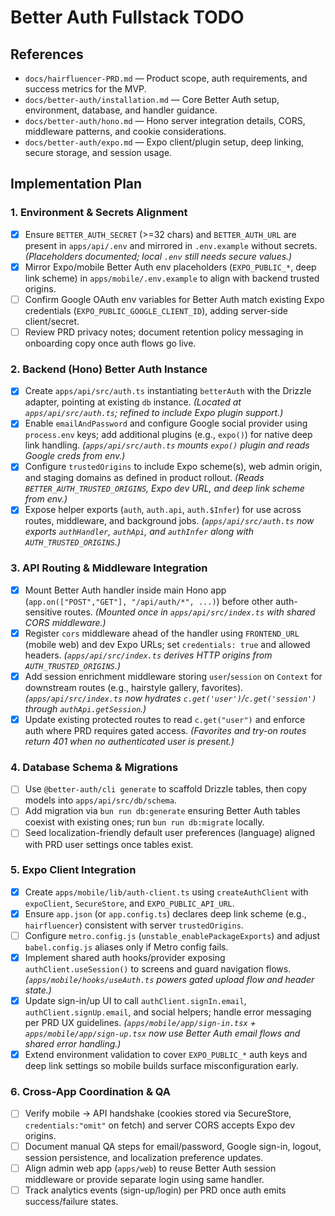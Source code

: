 # Better Auth Fullstack TODO

## References
- `docs/hairfluencer-PRD.md` — Product scope, auth requirements, and success metrics for the MVP.
- `docs/better-auth/installation.md` — Core Better Auth setup, environment, database, and handler guidance.
- `docs/better-auth/hono.md` — Hono server integration details, CORS, middleware patterns, and cookie considerations.
- `docs/better-auth/expo.md` — Expo client/plugin setup, deep linking, secure storage, and session usage.

## Implementation Plan

### 1. Environment & Secrets Alignment
- [x] Ensure `BETTER_AUTH_SECRET` (>=32 chars) and `BETTER_AUTH_URL` are present in `apps/api/.env` and mirrored in `.env.example` without secrets. *(Placeholders documented; local `.env` still needs secure values.)*
- [x] Mirror Expo/mobile Better Auth env placeholders (`EXPO_PUBLIC_*`, deep link scheme) in `apps/mobile/.env.example` to align with backend trusted origins.
- [ ] Confirm Google OAuth env variables for Better Auth match existing Expo credentials (`EXPO_PUBLIC_GOOGLE_CLIENT_ID`), adding server-side client/secret.
- [ ] Review PRD privacy notes; document retention policy messaging in onboarding copy once auth flows go live.

### 2. Backend (Hono) Better Auth Instance
- [x] Create `apps/api/src/auth.ts` instantiating `betterAuth` with the Drizzle adapter, pointing at existing `db` instance. *(Located at `apps/api/src/auth.ts`; refined to include Expo plugin support.)*
- [x] Enable `emailAndPassword` and configure Google social provider using `process.env` keys; add additional plugins (e.g., `expo()`) for native deep link handling. *(`apps/api/src/auth.ts` mounts `expo()` plugin and reads Google creds from env.)*
- [x] Configure `trustedOrigins` to include Expo scheme(s), web admin origin, and staging domains as defined in product rollout. *(Reads `BETTER_AUTH_TRUSTED_ORIGINS`, Expo dev URL, and deep link scheme from env.)*
- [x] Expose helper exports (`auth`, `auth.api`, `auth.$Infer`) for use across routes, middleware, and background jobs. *(`apps/api/src/auth.ts` now exports `authHandler`, `authApi`, and `authInfer` along with `AUTH_TRUSTED_ORIGINS`.)*

### 3. API Routing & Middleware Integration
- [x] Mount Better Auth handler inside main Hono app (`app.on(["POST","GET"], "/api/auth/*", ...)`) before other auth-sensitive routes. *(Mounted once in `apps/api/src/index.ts` with shared CORS middleware.)*
- [x] Register `cors` middleware ahead of the handler using `FRONTEND_URL` (mobile web) and dev Expo URLs; set `credentials: true` and allowed headers. *(`apps/api/src/index.ts` derives HTTP origins from `AUTH_TRUSTED_ORIGINS`.)*
- [x] Add session enrichment middleware storing `user`/`session` on `Context` for downstream routes (e.g., hairstyle gallery, favorites). *(`apps/api/src/index.ts` now hydrates `c.get('user')`/`c.get('session')` through `authApi.getSession`.)*
- [x] Update existing protected routes to read `c.get("user")` and enforce auth where PRD requires gated access. *(Favorites and try-on routes return 401 when no authenticated user is present.)*

### 4. Database Schema & Migrations
- [ ] Use `@better-auth/cli generate` to scaffold Drizzle tables, then copy models into `apps/api/src/db/schema`.
- [ ] Add migration via `bun run db:generate` ensuring Better Auth tables coexist with existing ones; run `bun run db:migrate` locally.
- [ ] Seed localization-friendly default user preferences (language) aligned with PRD user settings once tables exist.

### 5. Expo Client Integration
- [x] Create `apps/mobile/lib/auth-client.ts` using `createAuthClient` with `expoClient`, `SecureStore`, and `EXPO_PUBLIC_API_URL`.
- [x] Ensure `app.json` (or `app.config.ts`) declares deep link scheme (e.g., `hairfluencer`) consistent with server `trustedOrigins`.
- [ ] Configure `metro.config.js` (`unstable_enablePackageExports`) and adjust `babel.config.js` aliases only if Metro config fails.
- [x] Implement shared auth hooks/provider exposing `authClient.useSession()` to screens and guard navigation flows. *(`apps/mobile/hooks/useAuth.ts` powers gated upload flow and header state.)*
- [x] Update sign-in/up UI to call `authClient.signIn.email`, `authClient.signUp.email`, and social helpers; handle error messaging per PRD UX guidelines. *(`apps/mobile/app/sign-in.tsx` + `apps/mobile/app/sign-up.tsx` now use Better Auth email flows and shared error handling.)*
- [x] Extend environment validation to cover `EXPO_PUBLIC_*` auth keys and deep link settings so mobile builds surface misconfiguration early.

### 6. Cross-App Coordination & QA
- [ ] Verify mobile → API handshake (cookies stored via SecureStore, `credentials:"omit"` on fetch) and server CORS accepts Expo dev origins.
- [ ] Document manual QA steps for email/password, Google sign-in, logout, session persistence, and localization preference updates.
- [ ] Align admin web app (`apps/web`) to reuse Better Auth session middleware or provide separate login using same handler.
- [ ] Track analytics events (sign-up/login) per PRD once auth emits success/failure states.
